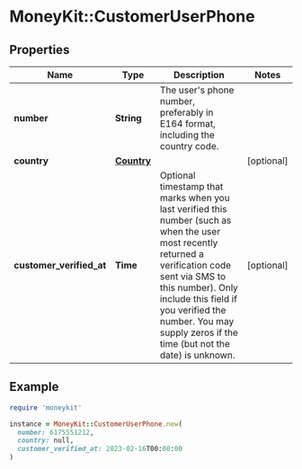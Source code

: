 # MoneyKit::CustomerUserPhone

## Properties

| Name | Type | Description | Notes |
| ---- | ---- | ----------- | ----- |
| **number** | **String** | The user&#39;s phone number, preferably in E164 format, including the country code. |  |
| **country** | [**Country**](Country.md) |  | [optional] |
| **customer_verified_at** | **Time** | Optional timestamp that marks when you last verified this number (such as when the user most         recently returned a verification code sent via SMS to this number).         Only include this field if you verified the number.  You may supply zeros if the time (but not the date)         is unknown. | [optional] |

## Example

```ruby
require 'moneykit'

instance = MoneyKit::CustomerUserPhone.new(
  number: 6175551212,
  country: null,
  customer_verified_at: 2023-02-16T00:00:00
)
```

